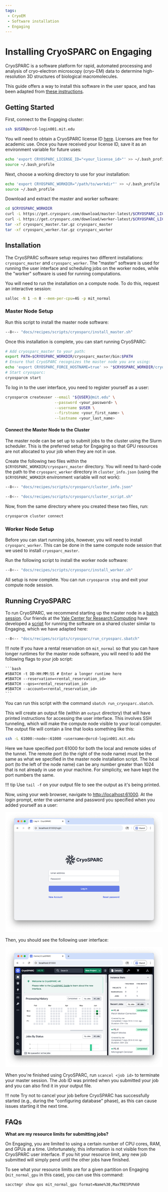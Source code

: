 ```yaml
---
tags:
 - CryoEM
 - Software installation
 - Engaging
---
```


<!-- TODO:
- Add reservation to cluster connect 
- Add mit_normal cluster?
-->

# Installing CryoSPARC on Engaging

CryoSPARC is a software platform for rapid, automated processing and analysis of
cryo-electron microscopy (cryo-EM) data to determine high-resolution 3D
structures of biological macromolecules.

This guide offers a way to install this software in the user space, and has been
adapted from [these instructions](https://guide.cryosparc.com/setup-configuration-and-management/how-to-download-install-and-configure/downloading-and-installing-cryosparc).

## Getting Started

First, connect to the Engaging cluster:

```bash
ssh $USER@orcd-login001.mit.edu
```

You will need to obtain a CryoSPARC license ID [here](https://guide.cryosparc.com/setup-configuration-and-management/how-to-download-install-and-configure/obtaining-a-license-id).
Licenses are free for academic use. Once you have received your license ID, save
it as an environment variable for future uses:

```bash
echo 'export CRYOSPARC_LICENSE_ID="<your_license_id>"' >> ~/.bash_profile
source ~/.bash_profile
```

Next, choose a working directory to use for your installation:

```bash
echo 'export CRYOSPARC_WORKDIR="/path/to/workdir"' >> ~/.bash_profile
source ~/.bash_profile
```

Download and extract the master and worker software:

```bash
cd $CRYOSPARC_WORKDIR
curl -L https://get.cryosparc.com/download/master-latest/$CRYOSPARC_LICENSE_ID -o cryosparc_master.tar.gz
curl -L https://get.cryosparc.com/download/worker-latest/$CRYOSPARC_LICENSE_ID -o cryosparc_worker.tar.gz
tar -xf cryosparc_master.tar.gz cryosparc_master
tar -xf cryosparc_worker.tar.gz cryosparc_worker
```

## Installation

The CryoSPARC software setup requires two different installations:
`cryosparc_master` and `cryosparc_worker`. The "master" software is used for
running the user interface and scheduling jobs on the worker nodes, while the
"worker" software is used for running computations.

You will need to run the installation on a compute node. To do this, request
an interactive session:

```bash
salloc -N 1 -n 8 --mem-per-cpu=4G -p mit_normal
```

### Master Node Setup

Run this script to install the master node software:

```bash title="install_master.sh"
--8<-- "docs/recipes/scripts/cryosparc/install_master.sh"
``` 

Once this installation is complete, you can start running CryoSPARC:

```bash
# Add cryosparc_master to your path:
export PATH=$CRYOSPARC_WORKDIR/cryosparc_master/bin:$PATH
# Ensure that CryoSPARC recognizes the master node you are using:
echo 'export CRYOSPARC_FORCE_HOSTNAME=true' >> "$CRYOSPARC_WORKDIR/cryosparc_master/config.sh"
# Start cryosparc:
cryosparcm start
```

To log in to the user interface, you need to register yourself as a user:

```bash
cryosparcm createuser --email "${USER}@mit.edu" \
                      --password <your_password> \
                      --username $USER \
                      --firstname <your_first_name> \
                      --lastname <your_last_name>
```

#### Connect the Master Node to the Cluster

The master node can be set up to submit jobs to the cluster using the Slurm
scheduler. This is the preferred setup for Engaging so that GPU resources are
not allocated to your job when they are not in use.

Create the following two files within the `$CRYOSPARC_WORKDIR/cryosparc_master`
directory. You will need to hard-code the path to the `cryosparc_worker`
directory in `cluster_info.json` (using the `$CRYOSPARC_WORKDIR` environment
variable will not work):

```bash title="cluster_info.json"
--8<-- "docs/recipes/scripts/cryosparc/cluster_info.json"
```

```bash title="cluster_script.sh"
--8<-- "docs/recipes/scripts/cryosparc/cluster_script.sh"
```

Now, from the same directory where you created these two files, run:

```bash
cryosparcm cluster connect
```

### Worker Node Setup

Before you can start running jobs, however, you will need to install
`cryosparc_worker`. This can be done in the same compute node session that we
used to install `cryosparc_master`.

Run the following script to install the worker node software:

```bash title="install_worker.sh"
--8<-- "docs/recipes/scripts/cryosparc/install_worker.sh"
```

All setup is now complete. You can run `cryosparcm stop` and exit your compute
node session.

## Running CryoSPARC

To run CryoSPARC, we recommend starting up the master node in a
[batch session](../running-jobs/overview.md#batch-jobs). Our friends at the
[Yale Center for Research Computing](https://research.computing.yale.edu/) have
developed a [script](https://docs.ycrc.yale.edu/clusters-at-yale/guides/cryosparc/#1-submit-a-batch-script)
for running the software on a shared cluster similar to Engaging, which we have
adapted here:

```bash title="run_cryosparc.sbatch"
--8<-- "docs/recipes/scripts/cryosparc/run_cryosparc.sbatch"
```

!!! note
    If you have a rental reservation on `mit_normal` so that you can have longer
    runtimes for the master node software, you will need to add the following
    flags to your job script:

    ```bash
    #SBATCH -t DD-HH:MM:SS # Enter a longer runtime here
    #SBATCH --reservation=<rental_reservation_id>
    #SBATCH --qos=<rental_reservation_id>
    #SBATCH --account=<rental_reservation_id>
    ```

You can run this script with the command `sbatch run_cryosparc.sbatch`.

This will create an output file (within an `output` directory) that will have
printed instructions for accessing the user interface. This involves SSH
tunneling, which will make the compute node visible to your local computer. The
output file will contain a line that looks something like this:

```bash
ssh -L 61000:<node>:61000 <username>@orcd-login001.mit.edu
```

Here we have specified port 61000 for both the local and remote sides of
the tunnel. The remote port (to the right of the node name) must be the same as
what we specified in the master node installation script. The local port (to the
left of the node name) can be any number greater than 1024 that is not already
in use on your machine. For simplicity, we have kept the port numbers the same.

!!! tip
    Use `tail -f` on your output file to see the output as it's being printed.

Now, using your web browser, navigate to
[http://localhost:61000](http://localhost:61000). At the login prompt, enter
the username and password you specified when you added yourself as a user:

![CryoSPARC Login](../images/cryosparc/cryosparc_login.png)

Then, you should see the following user interface:

![CryoSPARC Home Page](../images/cryosparc/cryosparc_home_page.png)

When you're finished using CryoSPARC, run `scancel <job id>` to terminate your
master session. The Job ID was printed when you submitted your job and you can
also find it in your output file.

!!! note
    Try not to cancel your job before CryoSPARC has successfully started (e.g., during the "configuring database" phase), as
    this can cause issues starting it the next time.

## FAQs

**What are my resource limits for submitting jobs?**

On Engaging, you are limited to using a certain number of CPU cores, RAM, and
GPUs at a time. Unfortunately, this information is not visible from the
CryoSPARC user interface. If you hit your resource limit, any new job submitted
will simply pend until the other jobs have finished.

To see what your resource limits are for a given partition on Engaging
(`mit_normal_gpu` in this case), you can use this command:

```bash
sacctmgr show qos mit_normal_gpu format=Name%30,MaxTRESPU%60
```
